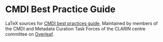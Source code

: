 # CMDI Best Practice Guide
LaTeX sources for [CMDI best practices guide](https://www.clarin.eu/content/cmdi-best-practices-guide). 
Maintained by members of the CMDI and Metadata Curation Task Forces of the CLARIN centre committee on [Overleaf](https://www.overleaf.com/read/wfsggvdjbbgj).

